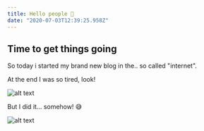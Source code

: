 ```yaml
---
title: Hello people 👋
date: "2020-07-03T12:39:25.958Z"
---
```


## Time to get things going

So today i started my brand new blog in the.. so called "internet".

At the end I was so tired, look!

![alt text](/images/blog/hello/hello001.webp "Snoozing")

But I did it... somehow! 😅

![alt text](/images/blog/hello/002.webp "Wake up")
